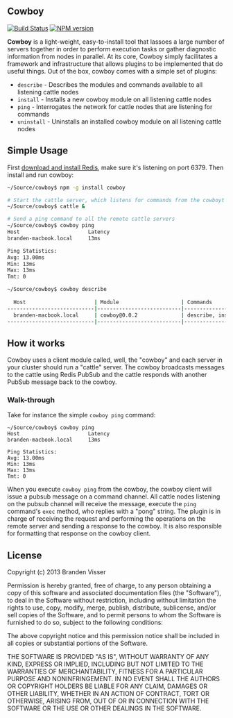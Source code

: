 ## Cowboy

[![Build Status](https://travis-ci.org/mrvisser/node-cowboy.png?branch=master)](https://travis-ci.org/mrvisser/node-cowboy) [![NPM version](https://badge.fury.io/js/cowboy.png)](http://badge.fury.io/js/cowboy)

**Cowboy** is a light-weight, easy-to-install tool that lassoes a large number of servers together in order to perform execution tasks or gather diagnostic information from nodes in parallel. At its core, Cowboy simply facilitates a framework and infrastructure that allows plugins to be implemented that do useful things. Out of the box, cowboy comes with a simple set of plugins:

* `describe` - Describes the modules and commands available to all listening cattle nodes
* `install` - Installs a new cowboy module on all listening cattle nodes
* `ping` - Interrogates the network for cattle nodes that are listening for commands
* `uninstall` - Uninstalls an installed cowboy module on all listening cattle nodes

## Simple Usage

First [download and install Redis](http://redis.io/download), make sure it's listening on port 6379. Then install and run cowboy:

```bash
~/Source/cowboy$ npm -g install cowboy

# Start the cattle server, which listens for commands from the cowboyt node
~/Source/cowboy$ cattle &

# Send a ping command to all the remote cattle servers
~/Source/cowboy$ cowboy ping
Host                      Latency
branden-macbook.local     13ms

Ping Statistics:
Avg: 13.00ms
Min: 13ms
Max: 13ms
Tmt: 0

~/Source/cowboy$ cowboy describe
 
  Host                      | Module                    | Commands                                           
----------------------------|---------------------------|----------------------------------------------------
  branden-macbook.local     | cowboy@0.0.2              | describe, install, ping, uninstall                 
----------------------------|---------------------------|----------------------------------------------------
```

## How it works

Cowboy uses a client module called, well, the "cowboy" and each server in your cluster should run a "cattle" server. The cowboy broadcasts messages to the cattle using Redis PubSub and the cattle responds with another PubSub message back to the cowboy.

### Walk-through

Take for instance the simple `cowboy ping` command:

```
~/Source/cowboy$ cowboy ping
Host                      Latency
branden-macbook.local     13ms

Ping Statistics:
Avg: 13.00ms
Min: 13ms
Max: 13ms
Tmt: 0
```

When you execute `cowboy ping` from the cowboy, the cowboy client will issue a pubsub message on a command channel. All cattle nodes listening on the pubsub channel will receive the message, execute the `ping` command's `exec` method, who replies with a "pong" string. The plugin is in charge of receiving the request and performing the operations on the remote server and sending a response to the cowboy. It is also responsible for formatting that response on the cowboy client.

## License

Copyright (c) 2013 Branden Visser

Permission is hereby granted, free of charge, to any person obtaining a copy of this software and associated documentation files (the "Software"), to deal in the Software without restriction, including without limitation the rights to use, copy, modify, merge, publish, distribute, sublicense, and/or sell copies of the Software, and to permit persons to whom the Software is furnished to do so, subject to the following conditions:

The above copyright notice and this permission notice shall be included in all copies or substantial portions of the Software.

THE SOFTWARE IS PROVIDED "AS IS", WITHOUT WARRANTY OF ANY KIND, EXPRESS OR IMPLIED, INCLUDING BUT NOT LIMITED TO THE WARRANTIES OF MERCHANTABILITY, FITNESS FOR A PARTICULAR PURPOSE AND NONINFRINGEMENT. IN NO EVENT SHALL THE AUTHORS OR COPYRIGHT HOLDERS BE LIABLE FOR ANY CLAIM, DAMAGES OR OTHER LIABILITY, WHETHER IN AN ACTION OF CONTRACT, TORT OR OTHERWISE, ARISING FROM, OUT OF OR IN CONNECTION WITH THE SOFTWARE OR THE USE OR OTHER DEALINGS IN THE SOFTWARE.

